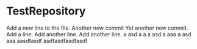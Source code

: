 # TestRepository
Add a new line to the file.
Another new commit
Yet another new commit.
Add a line.
Add another line.
Add another line.
a
asd
a
a
a
asd
a
aaa
a
asd
aaa
aasdfasdf
asdfasdfasdfasdf
